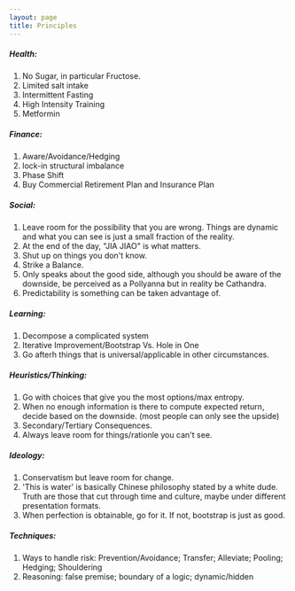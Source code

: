 ```yaml
---
layout: page
title: Principles
---
```


##### Health:

1. No Sugar, in particular Fructose.
2. Limited salt intake
3. Intermittent Fasting
4. High Intensity Training
5. Metformin

##### Finance:

1. Aware/Avoidance/Hedging
2. lock-in structural imbalance
3. Phase Shift
4. Buy Commercial Retirement Plan and Insurance Plan

##### Social:

1. Leave room for the possibility that you are wrong. Things are dynamic and what you can see is just a small fraction of the reality.
2. At the end of the day, "JIA JIAO" is what matters.
3. Shut up on things you don't know.
4. Strike a Balance.
5. Only speaks about the good side, although you should be aware of the downside, be perceived as a Pollyanna but in reality be Cathandra.
6. Predictability is something can be taken advantage of.  

##### Learning:

1. Decompose a complicated system
2. Iterative Improvement/Bootstrap Vs. Hole in One
3. Go afterh things that is universal/applicable in other circumstances.

##### Heuristics/Thinking:

1. Go with choices that give you the most options/max entropy.
2. When no enough information is there to compute expected return, decide based on the downside. (most people can only see the upside)
3. Secondary/Tertiary Consequences.
4. Always leave room for things/rationle you can't see.  

##### Ideology:

1. Conservatism but leave room for change.
2. 'This is water' is basically Chinese philosophy stated by a white dude. Truth are those that cut through time and culture, maybe under different presentation formats.
3. When perfection is obtainable, go for it. If not, bootstrap is just as good.

##### Techniques:

1. Ways to handle risk: Prevention/Avoidance; Transfer; Alleviate; Pooling; Hedging; Shouldering
2. Reasoning: false premise; boundary of a logic; dynamic/hidden
